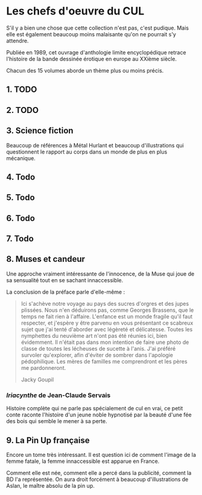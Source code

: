 # Les chefs d'oeuvre du CUL

S'il y a bien une chose que cette collection n'est pas, c'est pudique. Mais elle est également beaucoup moins malaisante qu'on ne pourrait s'y attendre.

Publiée en 1989, cet ouvrage d'anthologie limite encyclopédique retrace l'histoire de la bande dessinée érotique en europe au XXième siècle.

Chacun des 15 volumes aborde un thème plus ou moins précis.

## 1. TODO
## 2. TODO
## 3. Science fiction

Beaucoup de références à Métal Hurlant et beaucoup d'illustrations qui questionnent le rapport au corps dans un monde de plus en plus mécanique.

## 4. Todo
## 5. Todo
## 6. Todo
## 7. Todo
## 8. Muses et candeur

Une approche vraiment intéressante de l'innocence, de la Muse qui joue de sa sensualité tout en se sachant innaccessible.

La conclusion de la préface parle d'elle-même :

>Ici s'achève notre voyage au pays des sucres d'orgres et des jupes plissées. Nous n'en déduirons pas, comme Georges Brassens, que le temps ne fait rien à l'affaire. L'enfance est un monde fragile qu'il faut respecter, et j'espère y être parvenu en vous présentant  ce scabreux sujet que j'ai tenté d'aborder avec légèreté et délicatesse. Toutes les nymphettes du neuvième art n'ont pas été réunies ici, bien évidemment. Il n'était pas dans mon intention de faire une photo de classe de toutes les lécheuses de sucette à l'anis. J'ai préféré survoler qu'explorer, afin d'éviter de sombrer dans l'apologie pédophilique. Les mères de familles me comprendront et les pères me pardonneront.
>
>Jacky Goupil

### *Iriacynthe* de Jean-Claude Servais

Histoire complète qui ne parle pas spécialement de cul en vrai, ce petit conte raconte l'histoire d'un jeune noble hypnotisé par la beauté d'une fée des bois qui semble le mener à sa perte.

## 9. La Pin Up française 

Encore un tome très intéressant. Il est question ici de comment l'image de la femme fatale, la femme innaccessible est apparue en France.

Comment elle est née, comment elle a percé dans la publicité, comment la BD l'a représentée. On aura droit forcément à beaucoup d'illustrations de Aslan, le maître absolu de la pin up.

